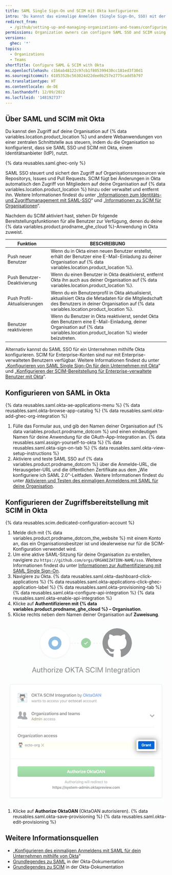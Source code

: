 ```yaml
---
title: SAML Single Sign-On und SCIM mit Okta konfigurieren
intro: 'Du kannst das einmalige Anmelden (Single Sign-On, SSO) mit der Security Assertion Markup Language (SAML) und System for Cross-Domain Identity Management (SCIM) mit Okta verwenden, um den Zugriff auf deine Organisation auf {% data variables.location.product_location %} automatisch zu verwalten.'
redirect_from:
  - /github/setting-up-and-managing-organizations-and-teams/configuring-saml-single-sign-on-and-scim-using-okta
permissions: Organization owners can configure SAML SSO and SCIM using Okta for an organization.
versions:
  ghec: '*'
topics:
  - Organizations
  - Teams
shortTitle: Configure SAML & SCIM with Okta
ms.openlocfilehash: c1b6ab48122c97cb1f805399430cc181ed3f30d1
ms.sourcegitcommit: 6185352bc563024d22dee0b257e2775cadd5b797
ms.translationtype: HT
ms.contentlocale: de-DE
ms.lasthandoff: 12/09/2022
ms.locfileid: '148192737'
---
```

## Über SAML und SCIM mit Okta

Du kannst den Zugriff auf deine Organisation auf {% data variables.location.product_location %} und andere Webanwendungen von einer zentralen Schnittstelle aus steuern, indem du die Organisation so konfigurierst, dass sie SAML SSO und SCIM mit Okta, einem Identitätsanbieter (IdP), nutzt.

{% data reusables.saml.ghec-only %}

SAML SSO steuert und sichert den Zugriff auf Organisationsressourcen wie Repositorys, Issues und Pull Requests. SCIM fügt bei Änderungen in Okta automatisch den Zugriff von Mitgliedern auf deine Organisation auf {% data variables.location.product_location %} hinzu oder verwaltet und entfernt ihn. Weitere Informationen findest du unter „[Informationen zum Identitäts- und Zugriffsmanagement mit SAML-SSO](/organizations/managing-saml-single-sign-on-for-your-organization/about-identity-and-access-management-with-saml-single-sign-on)“ und „[Informationen zu SCIM für Organisationen](/organizations/managing-saml-single-sign-on-for-your-organization/about-scim-for-organizations)“.

Nachdem du SCIM aktiviert hast, stehen Dir folgende Bereitstellungsfunktionen für alle Benutzer zur Verfügung, denen du deine {% data variables.product.prodname_ghe_cloud %}-Anwendung in Okta zuweist.

| Funktion | BESCHREIBUNG |
| --- | --- |
| Push neuer Benutzer | Wenn du in Okta einen neuen Benutzer erstellst, erhält der Benutzer eine E-Mail-Einladung zu deiner Organisation auf {% data variables.location.product_location %}. |
| Push Benutzer-Deaktivierung | Wenn du einen Benutzer in Okta deaktivierst, entfernt Okta ihn auch aus deiner Organisation auf {% data variables.location.product_location %}. |
| Push Profil-Aktualisierungen | Wenn du ein Benutzerprofil in Okta aktualisierst, aktualisiert Okta die Metadaten für die Mitgliedschaft des Benutzers in deiner Organisation auf {% data variables.location.product_location %}. |
| Benutzer reaktivieren | Wenn du Benutzer in Okta reaktivierst, sendet Okta den Benutzern eine E-Mail-Einladung, deiner Organisation auf {% data variables.location.product_location %} wieder beizutreten. |

Alternativ kannst du SAML SSO für ein Unternehmen mithilfe Okta konfigurieren. SCIM für Enterprise-Konten sind nur mit Enterprise-verwalteten Benutzern verfügbar. Weitere Informationen findest du unter „[Konfigurieren von SAML Single Sign-On für dein Unternehmen mit Okta](/admin/identity-and-access-management/managing-iam-for-your-enterprise/configuring-saml-single-sign-on-for-your-enterprise-using-okta)“ und „[Konfigurieren der SCIM-Bereitstellung für Enterprise-verwaltete Benutzer mit Okta](/admin/identity-and-access-management/managing-iam-with-enterprise-managed-users/configuring-scim-provisioning-for-enterprise-managed-users-with-okta)“.

## Konfigurieren von SAML in Okta

{% data reusables.saml.okta-ae-applications-menu %} {% data reusables.saml.okta-browse-app-catalog %} {% data reusables.saml.okta-add-ghec-org-integration %}
1. Fülle das Formular aus, und gib den Namen deiner Organisation auf {% data variables.product.prodname_dotcom %} und einen eindeutigen Namen für deine Anwendung für die OAuth-App-Integration an.
{% data reusables.saml.assign-yourself-to-okta %} {% data reusables.saml.okta-sign-on-tab %} {% data reusables.saml.okta-view-setup-instructions %}
1. Aktiviere und teste SAML SSO auf {% data variables.product.prodname_dotcom %} über die Anmelde-URL, die Herausgeber-URL und die öffentlichen Zertifikate aus dem „Wie konfiguriere ich SAML 2.0"-Leitfaden. Weitere Informationen findest du unter [Aktivieren und Testen des einmaligen Anmeldens mit SAML für deine Organisation](/organizations/managing-saml-single-sign-on-for-your-organization/enabling-and-testing-saml-single-sign-on-for-your-organization#enabling-and-testing-saml-single-sign-on-for-your-organization).

## Konfigurieren der Zugriffsbereitstellung mit SCIM in Okta

{% data reusables.scim.dedicated-configuration-account %}

1. Melde dich mit {% data variables.product.prodname_dotcom_the_website %} mit einem Konto an, das ein Organisationsbesitzer ist und idealerweise nur für die SCIM-Konfiguration verwendet wird.
1. Um eine aktive SAML-Sitzung für deine Organisation zu erstellen, navigiere zu `https://github.com/orgs/ORGANIZATION-NAME/sso`. Weitere Informationen findest du unter [Informationen zur Authentifizierung mit SAML Single Sign-On](/authentication/authenticating-with-saml-single-sign-on/about-authentication-with-saml-single-sign-on#about-oauth-apps-github-apps-and-saml-sso).
1. Navigiere zu Okta.
{% data reusables.saml.okta-dashboard-click-applications %} {% data reusables.saml.okta-applications-click-ghec-application-label %} {% data reusables.saml.okta-provisioning-tab %} {% data reusables.saml.okta-configure-api-integration %} {% data reusables.saml.okta-enable-api-integration %}
1. Klicke auf **Authentifizieren mit {% data variables.product.prodname_ghe_cloud %} – Organisation**.
1. Klicke rechts neben dem Namen deiner Organisation auf **Zuweisung**.

  ![Schaltfläche „Zuweisung“, um die Okta-SCIM-Integration für den Organisationszugriff zu autorisieren](/assets/images/help/saml/okta-scim-integration-grant-organization-access.png)
1. Klicke auf **Authorize OktaOAN** (OktaOAN autorisieren).
{% data reusables.saml.okta-save-provisioning %} {% data reusables.saml.okta-edit-provisioning %}

## Weitere Informationsquellen

- „[Konfigurieren des einmaligen Anmeldens mit SAML für dein Unternehmen mithilfe von Okta](/enterprise-cloud@latest/admin/authentication/managing-identity-and-access-for-your-enterprise/configuring-saml-single-sign-on-for-your-enterprise-using-okta)“
- [Grundlegendes zu SAML](https://developer.okta.com/docs/concepts/saml/) in der Okta-Dokumentation
- [Grundlegendes zu SCIM](https://developer.okta.com/docs/concepts/scim/) in der Okta-Dokumentation
